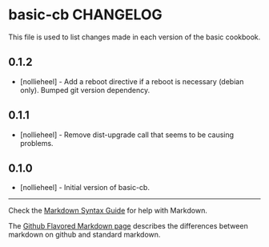 basic-cb CHANGELOG
===============

This file is used to list changes made in each version of the basic cookbook.

0.1.2
-----
- [nollieheel] - Add a reboot directive if a reboot is necessary (debian only). Bumped git version dependency.

0.1.1
-----
- [nollieheel] - Remove dist-upgrade call that seems to be causing problems.

0.1.0
-----
- [nollieheel] - Initial version of basic-cb.

- - -
Check the [Markdown Syntax Guide](http://daringfireball.net/projects/markdown/syntax) for help with Markdown.

The [Github Flavored Markdown page](http://github.github.com/github-flavored-markdown/) describes the differences between markdown on github and standard markdown.
